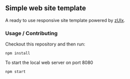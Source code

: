 ## Simple web site template

A ready to use responsive site template powered by <a href="http://www.zuix.it" class="mdl-color-text--accent" target="_blank" rel="noopener noreferrer">zUIx</a>.

### Usage / Contributing

Checkout this repository and then run:

```shell
npm install
```

To start the local web server on port 8080

```shell
npm start
```

